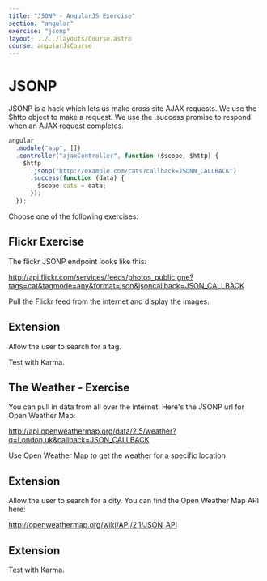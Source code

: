 ```yaml
---
title: "JSONP - AngularJS Exercise"
section: "angular"
exercise: "jsonp"
layout: ../../layouts/Course.astro
course: angularJsCourse
---
```


# JSONP

JSONP is a hack which lets us make cross site AJAX requests.
We use the $http object to make a request.
We use the .success promise to respond when an AJAX request completes.

```js
angular
  .module("app", [])
  .controller("ajaxController", function ($scope, $http) {
    $http
      .jsonp("http://example.com/cats?callback=JSONN_CALLBACK")
      .success(function (data) {
        $scope.cats = data;
      });
  });
```

Choose one of the following exercises:

<section class="exercise">

## Flickr Exercise

The flickr JSONP endpoint looks like this:

<http://api.flickr.com/services/feeds/photos_public.gne?tags=cat&tagmode=any&format=json&jsoncallback=JSON_CALLBACK>

Pull the Flickr feed from the internet and display the images.

## Extension

Allow the user to search for a tag.

Test with Karma.

<section class="exercise">

## The Weather - Exercise

You can pull in data from all over the internet. Here's the JSONP url for Open Weather Map:

<http://api.openweathermap.org/data/2.5/weather?q=London,uk&callback=JSON_CALLBACK>

Use Open Weather Map to get the weather for a specific location

## Extension

Allow the user to search for a city. You can find the Open Weather Map API here:

<http://openweathermap.org/wiki/API/2.1/JSON_API>

## Extension

Test with Karma.
